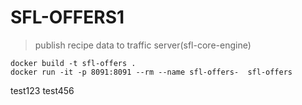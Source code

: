# SFL-OFFERS1
> publish recipe data to traffic server(sfl-core-engine)   

	docker build -t sfl-offers .
   	docker run -it -p 8091:8091 --rm --name sfl-offers-  sfl-offers
   	
 	
 test123
test456
